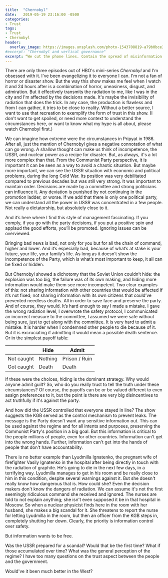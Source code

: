 ```yaml
---
title:  "Chernobyl"
date:   2019-05-19 23:16:00 -0500
categories:
- Trust
tags:
- Trust
- Chernobyl
header:
  overlay_image: https://images.unsplash.com/photo-1543708819-a79b0bce3ea9?ixlib=rb-1.2.1&ixid=eyJhcHBfaWQiOjEyMDd9&auto=format&fit=crop&w=2551&q=80
#excerpt: "Chernobyl and vertical governance"
excerpt: “We cut the phone lines. Contain the spread of misinformation. That is how we keep the people from undermining the fruits of their own labor.”
---
```

There are only three episodes out of HBO's mini-series _Chernobyl_ and I'm obsessed with it. I've been evangelizing it to everyone I can. I'm not a fan of horror or disaster show. But the way this show makes me feel when I watch it and 24 hours after is a combination of horror, uneasiness, disgust, and admiration. But it effectively transmits the radiation to me, like I was in the city and I'm affected by the decisions made. It's maybe the invisibility of radiation that does the trick. In any case, the production is flawless and from I can gather, it tries to be close to reality. Without a better source, I want to use that recreation to exemplify the form of trust in this show. (I don't want to get spoiled, or need more context to understand the circumstances here, or want to know what my hype is all about, please watch Chernobyl first.)

We can imagine how extreme were the circumstances in Pripyat in 1986. After all, just the mention of Chernobyl gives a negative connotation of what can go wrong. A shallow thought can make us think of incompetence, the USSR, and nuclear power as a recipe for disaster. But, as always, it's a lot more complex than that. From the Communist Party perspective, it is important it can be seen as a way to avoid a chaotic situation. But maybe more important, we can see the USSR situation with economic and political problems, during the long Cold War. Its position was very debilitated compared to previous decades but was still very strong. It was important to maintain order. Decisions are made by a committee and strong politicians can influence it. Any deviation is punished by not continuing in the promotion ladder, or worse. If we add that there is only one political party, we can understand all the power in USSR was concentrated in a few people. Not really a dictatorship, but absolutely close to it.

And it’s here where I find this style of management fascinating. If you comply, if you go with the party decisions, if you put a positive spin and applaud the good efforts, you’ll be promoted. Ignoring issues can be overviewed.

Bringing bad news is bad, not only for you but for all the chain of command, higher and lower. And it’s especially bad, because of what’s at stake is your future, your life, your family’s life. As long as it doesn’t show the incompetence of the Party, which is what’s most important to keep, it all can be fixed or hidden.

But Chernobyl showed a dichotomy that the Soviet Union couldn’t hide: the explosion was too big, the failure was of its own making, and hiding more information would make them see more incompetent. Two clear examples of this: not sharing information with other countries that would be affected if it’s not fixed; not sharing information with its own citizens that could’ve prevented needless deaths. All in order to save face and preserve the party. And of course, they would. It’s hard enough to say I made a mistake. I gave the wrong radiation level, I overwrote the safety protocol, I communicated an incorrect measure to the committee, I assumed we were safe without being sure, just to get along with the committee. It is very hard to admit a mistake. It is harder when I condemned other people to die because of it. But it is excruciating if admitting it would mean a possible death sentence. Or in the simplest payoff table:

| | Hide | Admit |
|-------|--------|---------|
| Not caught  | Nothing | Prison / Ruin |
| Got caught | Death | Death |

If these were the choices, hiding is the dominant strategy. Why would anyone admit guilt? So, who do you really trust to tell the truth under these circumstances? Of course, the payoffs can be or be valued different to even assign preferences to it, but the point is there are very big disincentives to act truthfully if it's against the party.

And how did the USSR controlled that everyone stayed in line? The show suggests the KGB served as the control mechanism to prevent leaks. The message is the Party doesn't want any sensitive information out. This can be used against the regime and for all intents and purposes, preserving the Communist Party's position in a big goal. But this information is critical to the people millions of people, even for other countries. Information can't get into the wrong hands. Further, information can't get into the hands of people that don't have accountability.

There is no better example than Lyudmilla Ignatenko, the pregnant wife of firefighter Vasily Ignatenko in the hospital after being directly in touch with the radiation of graphite. He's going to die in the next few days, in a terrifying way. Lyudmilla manages to get in his room and be really close to him in this condition, despite several warnings against it. But she doesn't really know how dangerous that is. How could she? Even the decision makers don't know the dangers of radiation. We can assume it's not the first seemingly ridiculous command she received and ignored. The nurses are told to not explain anything; she isn't even supposed it be in that hospital in Moscow. So when a nuclear physicist finds here in the room with her husband, she makes a big scandal for it. She threatens to report the nurse for letting Lyudmilla in the room, but then an officer from the KGB steps in, completely shutting her down. Clearly, the priority is information control over safety.

But information wants to be free.

Was the USSR prepared for a scandal? Would that be the first time? What if those accumulated over time? What was the general perception of the regime? I have too many questions on the trust aspect between the people and the government.

Would've it been much better in the West?
